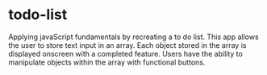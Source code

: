 # todo-list
Applying javaScript fundamentals by recreating a to do list.
This app allows the user to store text input in an array. Each object stored in the array is displayed onscreen with a completed feature. Users have the ability to manipulate objects within the array with functional buttons.
